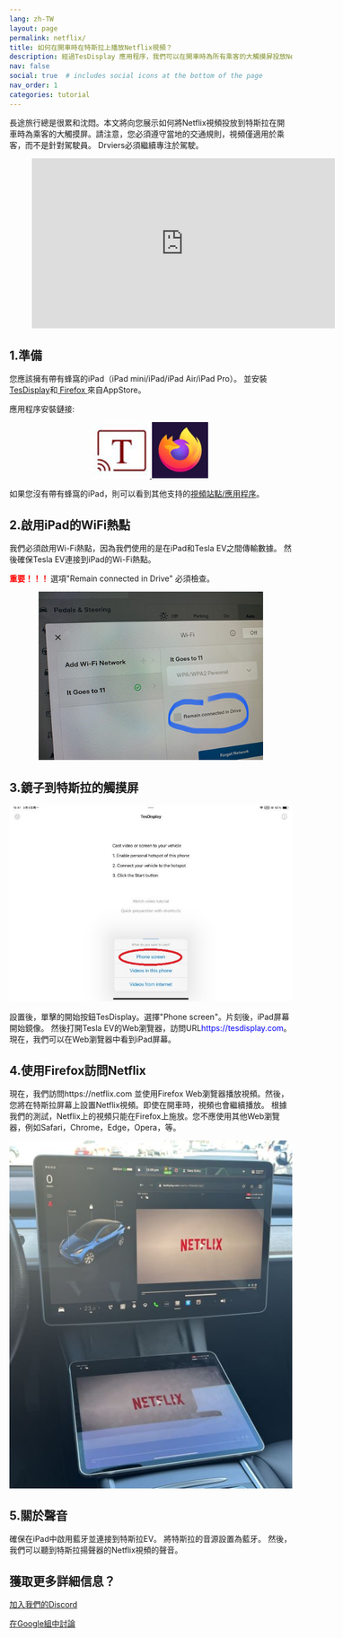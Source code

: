 ```yaml
---
lang: zh-TW
layout: page
permalink: netflix/
title: 如何在開車時在特斯拉上播放Netflix視頻？
description: 經過TesDisplay 應用程序，我們可以在開車時為所有乘客的大觸摸屏投放Netflix視頻。
nav: false
social: true  # includes social icons at the bottom of the page
nav_order: 1
categories: tutorial
---
```


長途旅行總是很累和沈悶。本文將向您展示如何將Netflix視頻投放到特斯拉在開車時為乘客的大觸摸屏。請注意，您必須遵守當地的交通規則，視頻僅適用於乘客，而不是針對駕駛員。 Drviers必須繼續專注於駕駛。

<!-- blank line -->
<figure class="video-container">
  <iframe width="540" height="303" src="https://www.youtube.com/embed/O31JLO208nQ" frameborder="0" allowfullscreen="true"> </iframe>
</figure>
<!-- blank line -->

## 1.準備
您應該擁有帶有蜂窩的iPad（iPad mini/iPad/iPad Air/iPad Pro）。
並安裝<a href ="https://apps.apple.com/app/tesdisplay-screen-mirror/id6469987744">TesDisplay</a>和<a href ="https://apps.apple.com/app/firefox-private-safe-browser/id989804926"> Firefox </a>來自AppStore。

應用程序安裝鏈接:
<p style="text-align: center;">
<a id ="TesDisplay" href ="https://apps.apple.com/app/tesdisplay-screen-mirror/id6469987744">
<img src="/assets/img/logo.png" height="100px">
</a>
<a id ="FireFox" href ="https://apps.apple.com/app/firefox-private-safe-browser/id989804926">
<img src="/assets/img/firefox.webp" height="100px">
</a>
</p>
如果您沒有帶有蜂窩的iPad，則可以看到其他支持的<a href ="/sites">視頻站點/應用程序</a>。

## 2.啟用iPad的Wi​​Fi熱點
<p>我們必須啟用Wi-Fi熱點，因為我們使用的是在iPad和Tesla EV之間傳輸數據。
然後確保Tesla EV連接到iPad的Wi​​-Fi熱點。</p>
<p><span style="color: red"> <b>重要！！！ </b></span> 選項"Remain connected in Drive" 必須檢查。</p>
<p style="text-align: center;">
<img src="/assets/img/wifi-connected.jpg" height="300px">
</p>

## 3.鏡子到特斯拉的觸摸屏
<p style="text-align: center;">
<img src="/assets/img/ipad-screen.jpg" alt="The start choice of TesDisplay app for using Netflix" width="540px">
</p>
設置後，單擊的開始按鈕TesDisplay。選擇"Phone screen"。片刻後，iPad屏幕開始鏡像。
然後打開Tesla EV的Web瀏覽器，訪問URL<span style="color:blue">https://tesdisplay.com</span>。現在，我們可以在Web瀏覽器中看到iPad屏幕。

## 4.使用Firefox訪問Netflix
現在，我們訪問https://netflix.com 並使用Firefox Web瀏覽器播放視頻。然後，您將在特斯拉屏幕上設置Netflix視頻。即使在開車時，視頻也會繼續播放。
根據我們的測試，Netflix上的視頻只能在Firefox上施放。您不應使用其他Web瀏覽器，例如Safari，Chrome，Edge，Opera，等。
<p style="text-align: center;">
<img src="/assets/img/netflix.jpg" alt="mirror Netflix video to Tesla using TesDisplay" width="590px">
</p>

## 5.關於聲音
確保在iPad中啟用藍牙並連接到特斯拉EV。
將特斯拉的音源設置為藍牙。
然後，我們可以聽到特斯拉揚聲器的Netflix視頻的聲音。

## 獲取更多詳細信息？
<p> <a href ="https://discord.gg/Tvbs9uWcN9" 目標="_blank">加入我們的Discord</a> </p>
<p> <a href ="https://groups.google.com/g/tesla-display" 目標="_blank">在Google組中討論</a> </p>

